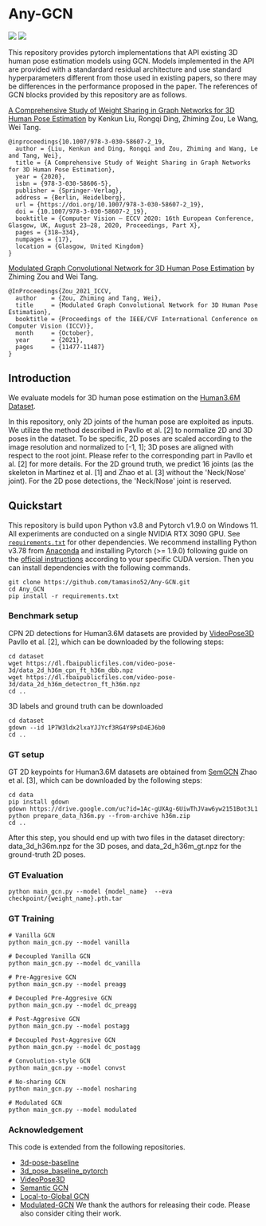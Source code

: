 # Any-GCN
<a href="https://hits.seeyoufarm.com"><img src="https://hits.seeyoufarm.com/api/count/incr/badge.svg?url=https%3A%2F%2Fgithub.com%2Ftamasino52%2FAny-GCN&count_bg=%2379C83D&title_bg=%23555555&icon=&icon_color=%23E7E7E7&title=hits&edge_flat=true"/></a>
<img src="https://img.shields.io/badge/PyTorch-EE4C2C?style=flat-square&logo=Pytorch&logoColor=white"/></a>

This repository provides pytorch implementations that API existing 3D human pose estimation models using GCN.
Models implemented in the API are provided with a standardard residual architecture and use standard hyperparameters different from those used in existing papers, so there may be differences in the performance proposed in the paper. The references of GCN blocks provided by this repository are as follows.


[A Comprehensive Study of Weight Sharing in Graph Networks for 3D Human Pose Estimation](https://www.ecva.net/papers/eccv_2020/papers_ECCV/papers/123550324.pdf) by Kenkun Liu, Rongqi Ding, Zhiming Zou, Le Wang, Wei Tang.

```
@inproceedings{10.1007/978-3-030-58607-2_19,
  author = {Liu, Kenkun and Ding, Rongqi and Zou, Zhiming and Wang, Le and Tang, Wei},
  title = {A Comprehensive Study of Weight Sharing in Graph Networks for 3D Human Pose Estimation},
  year = {2020},
  isbn = {978-3-030-58606-5},
  publisher = {Springer-Verlag},
  address = {Berlin, Heidelberg},
  url = {https://doi.org/10.1007/978-3-030-58607-2_19},
  doi = {10.1007/978-3-030-58607-2_19},
  booktitle = {Computer Vision – ECCV 2020: 16th European Conference, Glasgow, UK, August 23–28, 2020, Proceedings, Part X},
  pages = {318–334},
  numpages = {17},
  location = {Glasgow, United Kingdom}
}
```

[Modulated Graph Convolutional Network for 3D Human Pose Estimation](https://openaccess.thecvf.com/content/ICCV2021/papers/Zou_Modulated_Graph_Convolutional_Network_for_3D_Human_Pose_Estimation_ICCV_2021_paper.pdf) by Zhiming Zou and Wei Tang.

```
@InProceedings{Zou_2021_ICCV,
  author    = {Zou, Zhiming and Tang, Wei},
  title     = {Modulated Graph Convolutional Network for 3D Human Pose Estimation},
  booktitle = {Proceedings of the IEEE/CVF International Conference on Computer Vision (ICCV)},
  month     = {October},
  year      = {2021},
  pages     = {11477-11487}
}
```

## Introduction

We evaluate models for 3D human pose estimation on the [Human3.6M Dataset](http://vision.imar.ro/human3.6m/).

In this repository, only 2D joints of the human pose are exploited as inputs. We utilize the method described in Pavllo et al. [2] to normalize 2D and 3D poses in the dataset. To be specific, 2D poses are scaled according to the image resolution and normalized to [-1, 1]; 3D poses are aligned with respect to the root joint. Please refer to the corresponding part in Pavllo et al. [2] for more details. For the 2D ground truth, we predict 16 joints (as the skeleton in Martinez et al. [1] and Zhao et al. [3] without the 'Neck/Nose' joint). For the 2D pose detections, the 'Neck/Nose' joint is reserved. 


## Quickstart

This repository is build upon Python v3.8 and Pytorch v1.9.0 on Windows 11. All experiments are conducted on a single NVIDIA RTX 3090 GPU. See [`requirements.txt`](requirements.txt) for other dependencies. We recommend installing Python v3.78 from [Anaconda](https://www.anaconda.com/) and installing Pytorch (>= 1.9.0) following guide on the [official instructions](https://pytorch.org/) according to your specific CUDA version. Then you can install dependencies with the following commands.

```
git clone https://github.com/tamasino52/Any-GCN.git
cd Any_GCN
pip install -r requirements.txt
```

### Benchmark setup
CPN 2D detections for Human3.6M datasets are provided by [VideoPose3D](https://github.com/facebookresearch/VideoPose3D) Pavllo et al. [2], which can be downloaded by the following steps:

```
cd dataset
wget https://dl.fbaipublicfiles.com/video-pose-3d/data_2d_h36m_cpn_ft_h36m_dbb.npz
wget https://dl.fbaipublicfiles.com/video-pose-3d/data_2d_h36m_detectron_ft_h36m.npz
cd ..
```

3D labels and ground truth can be downloaded
```
cd dataset
gdown --id 1P7W3ldx2lxaYJJYcf3RG4Y9PsD4EJ6b0
cd ..
```

### GT setup 

GT 2D keypoints for Human3.6M datasets are obtained from [SemGCN](https://github.com/garyzhao/SemGCN) Zhao et al. [3], which can be downloaded by the following steps:
```
cd data
pip install gdown
gdown https://drive.google.com/uc?id=1Ac-gUXAg-6UiwThJVaw6yw2151Bot3L1
python prepare_data_h36m.py --from-archive h36m.zip
cd ..
```
After this step, you should end up with two files in the dataset directory: data_3d_h36m.npz for the 3D poses, and data_2d_h36m_gt.npz for the ground-truth 2D poses.

### GT Evaluation 
```
python main_gcn.py --model {model_name}  --eva checkpoint/{weight_name}.pth.tar
```

### GT Training 
```
# Vanilla GCN
python main_gcn.py --model vanilla

# Decoupled Vanilla GCN
python main_gcn.py --model dc_vanilla

# Pre-Aggresive GCN
python main_gcn.py --model preagg

# Decoupled Pre-Aggresive GCN
python main_gcn.py --model dc_preagg

# Post-Aggresive GCN
python main_gcn.py --model postagg

# Decoupled Post-Aggresive GCN
python main_gcn.py --model dc_postagg

# Convolution-style GCN
python main_gcn.py --model convst

# No-sharing GCN
python main_gcn.py --model nosharing

# Modulated GCN
python main_gcn.py --model modulated
```

### Acknowledgement
This code is extended from the following repositories.
- [3d-pose-baseline](https://github.com/una-dinosauria/3d-pose-baseline)
- [3d_pose_baseline_pytorch](https://github.com/weigq/3d_pose_baseline_pytorch)
- [VideoPose3D](https://github.com/facebookresearch/VideoPose3D)
- [Semantic GCN](https://github.com/garyzhao/SemGCN)
- [Local-to-Global GCN](https://github.com/vanoracai/Exploiting-Spatial-temporal-Relationships-for-3D-Pose-Estimation-via-Graph-Convolutional-Networks)
- [Modulated-GCN](https://github.com/ZhimingZo/Modulated-GCN)
We thank the authors for releasing their code. Please also consider citing their work.
